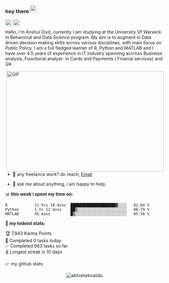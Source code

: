 ### hey there <img src="https://media.giphy.com/media/hvRJCLFzcasrR4ia7z/giphy.gif" width="25px">

</a>
<a href="https://twitter.com/dhoopwalikhidki">
  <img align="left" alt="Anshul Dixit | Twitter" width="22px" src="https://raw.githubusercontent.com/peterthehan/peterthehan/master/assets/twitter.svg" />
</a>
<a href="https://www.linkedin.com/in/anshuldixit94">
  <img align="left" alt="Anshul's LinkedIn" width="22px" src="https://raw.githubusercontent.com/peterthehan/peterthehan/master/assets/linkedin.svg" />
</a>

<br />




Hello, i'm  Anshul Dixit, currently I am studying at the University Of Warwick in Behavioral and Data Science program. My aim is to augment in Data driven decision making skills across various disciplines, with main focus on Public Policy. I am a full fledged learner of R, Python and MATLAB and I have over 4.5 years of experience in IT industry spanning accross Business analysis, Functional analyst- in Cards and Payments ( Finacial services) and QA


  <img align="right" alt="GIF" src="https://github.com/abhisheknaiidu/abhisheknaiidu/blob/master/code.gif?raw=true" width="500" height="320" />
  
- 💼 any freelance work? do reach, <a href="https://mailto: anshuldixit589@gmail.com" > Email</a>

- 💬 ask me about anything, i am happy to help;





📊 **this week i spent my time on:**
<!--START_SECTION:waka-->
```text
R            11 hrs 18 mins  ████████████████████▓░░░░   82.64 % 
Python       1 hr 12 mins    ██▒░░░░░░░░░░░░░░░░░░░░░░   08.79 % 
MATLAB       45 mins         █▒░░░░░░░░░░░░░░░░░░░░░░░   05.56 % 

```
<!--END_SECTION:waka-->




🚧 **my todoist stats:**
<!-- TODO-IST:START -->
🏆  7,943 Karma Points           
🌸  Completed 0 tasks today           
✅  Completed 663 tasks so far           
⏳  Longest streak is 10 days
<!-- TODO-IST:END -->


📈 my github stats

<p align="center"> <img src="https://github-readme-stats.vercel.app/api?username=cafeco09&show_icons=true&theme=gotham" alt="abhisheknaiidu" />





